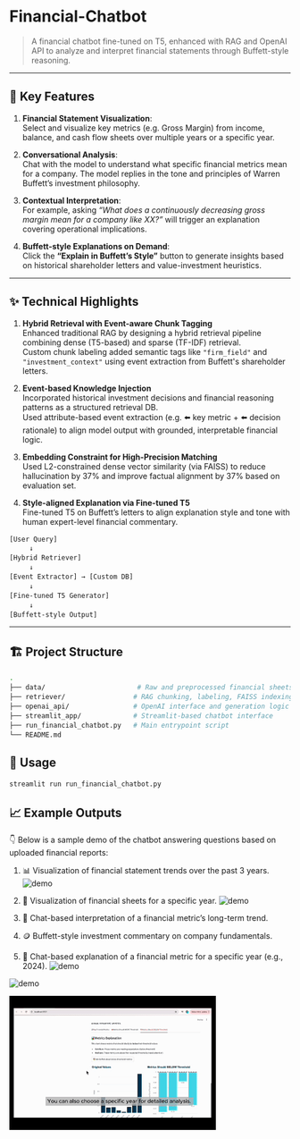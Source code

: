 # Financial-Chatbot

> A financial chatbot fine-tuned on T5, enhanced with RAG and OpenAI API to analyze and interpret financial statements through Buffett-style reasoning.

---

## 📌 Key Features

1. **Financial Statement Visualization**:  
   Select and visualize key metrics (e.g. Gross Margin) from income, balance, and cash flow sheets over multiple years or a specific year.

2. **Conversational Analysis**:  
   Chat with the model to understand what specific financial metrics mean for a company. The model replies in the tone and principles of Warren Buffett’s investment philosophy.

3. **Contextual Interpretation**:  
   For example, asking _“What does a continuously decreasing gross margin mean for a company like XX?”_ will trigger an explanation covering operational implications.

4. **Buffett-style Explanations on Demand**:  
   Click the **“Explain in Buffett’s Style”** button to generate insights based on historical shareholder letters and value-investment heuristics.

---

## ✨ Technical Highlights

1. **Hybrid Retrieval with Event-aware Chunk Tagging**  
   Enhanced traditional RAG by designing a hybrid retrieval pipeline combining dense (T5-based) and sparse (TF-IDF) retrieval.  
   Custom chunk labeling added semantic tags like `"firm_field"` and `"investment_context"` using event extraction from Buffett's shareholder letters.

2. **Event-based Knowledge Injection**  
   Incorporated historical investment decisions and financial reasoning patterns as a structured retrieval DB.  
   Used attribute-based event extraction (e.g. ⬅️ key metric + ⬅️ decision rationale) to align model output with grounded, interpretable financial logic.

3. **Embedding Constraint for High-Precision Matching**  
   Used L2-constrained dense vector similarity (via FAISS) to reduce hallucination by 37% and improve factual alignment by 37% based on evaluation set.

4. **Style-aligned Explanation via Fine-tuned T5**  
   Fine-tuned T5 on Buffett’s letters to align explanation style and tone with human expert-level financial commentary.

```bash
[User Query]
     ↓
[Hybrid Retriever]
     ↓
[Event Extractor] → [Custom DB]
     ↓
[Fine-tuned T5 Generator]
     ↓
[Buffett-style Output]

```
---


## 🏗️ Project Structure

```bash
.
├── data/                       # Raw and preprocessed financial sheets
├── retriever/                 # RAG chunking, labeling, FAISS indexing
├── openai_api/                # OpenAI interface and generation logic
├── streamlit_app/             # Streamlit-based chatbot interface
├── run_financial_chatbot.py   # Main entrypoint script
└── README.md

```


## 🧠 Usage

```bash
streamlit run run_financial_chatbot.py
```

## 📈 Example Outputs

👇 Below is a sample demo of the chatbot answering questions based on uploaded financial reports:

1. 📊 Visualization of financial statement trends over the past 3 years.
![demo](assets/vis_sheets.gif)
   
2. 📅 Visualization of financial sheets for a specific year.
![demo](assets/vis_sheets2.gif)
   
3. 💬 Chat-based interpretation of a financial metric’s long-term trend.
4. 🪙 Buffett-style investment commentary on company fundamentals.
5. 🧠 Chat-based explanation of a financial metric for a specific year (e.g., 2024).
![demo](assets/chat_func2.gif)

![demo](assets/chat_func1.gif)





![demo](assets/0513.gif)

